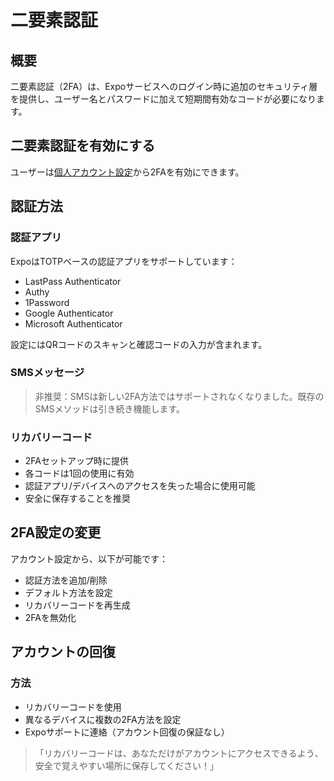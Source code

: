 # 二要素認証

## 概要
二要素認証（2FA）は、Expoサービスへのログイン時に追加のセキュリティ層を提供し、ユーザー名とパスワードに加えて短期間有効なコードが必要になります。

## 二要素認証を有効にする
ユーザーは[個人アカウント設定](https://expo.dev/settings#two-factor-auth)から2FAを有効にできます。

## 認証方法

### 認証アプリ
ExpoはTOTPベースの認証アプリをサポートしています：
- LastPass Authenticator
- Authy
- 1Password
- Google Authenticator
- Microsoft Authenticator

設定にはQRコードのスキャンと確認コードの入力が含まれます。

### SMSメッセージ
> 非推奨：SMSは新しい2FA方法ではサポートされなくなりました。既存のSMSメソッドは引き続き機能します。

### リカバリーコード
- 2FAセットアップ時に提供
- 各コードは1回の使用に有効
- 認証アプリ/デバイスへのアクセスを失った場合に使用可能
- 安全に保存することを推奨

## 2FA設定の変更
アカウント設定から、以下が可能です：
- 認証方法を追加/削除
- デフォルト方法を設定
- リカバリーコードを再生成
- 2FAを無効化

## アカウントの回復

### 方法
- リカバリーコードを使用
- 異なるデバイスに複数の2FA方法を設定
- Expoサポートに連絡（アカウント回復の保証なし）

> 「リカバリーコードは、あなただけがアカウントにアクセスできるよう、安全で覚えやすい場所に保存してください！」
